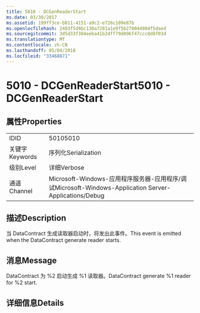 ```yaml
---
title: 5010 - DCGenReaderStart
ms.date: 03/30/2017
ms.assetid: 199ff3ce-b811-4151-a9c2-e726c109e87b
ms.openlocfilehash: 2403f5d9bc130a7281a1e9f5b278044984f5daed
ms.sourcegitcommit: 3d5d33f384eeba41b2dff79d096f47ccc8d8f03d
ms.translationtype: MT
ms.contentlocale: zh-CN
ms.lasthandoff: 05/04/2018
ms.locfileid: "33468871"
---
```

# <a name="5010---dcgenreaderstart"></a><span data-ttu-id="7688c-102">5010 - DCGenReaderStart</span><span class="sxs-lookup"><span data-stu-id="7688c-102">5010 - DCGenReaderStart</span></span>
## <a name="properties"></a><span data-ttu-id="7688c-103">属性</span><span class="sxs-lookup"><span data-stu-id="7688c-103">Properties</span></span>  
  
|||  
|-|-|  
|<span data-ttu-id="7688c-104">ID</span><span class="sxs-lookup"><span data-stu-id="7688c-104">ID</span></span>|<span data-ttu-id="7688c-105">5010</span><span class="sxs-lookup"><span data-stu-id="7688c-105">5010</span></span>|  
|<span data-ttu-id="7688c-106">关键字</span><span class="sxs-lookup"><span data-stu-id="7688c-106">Keywords</span></span>|<span data-ttu-id="7688c-107">序列化</span><span class="sxs-lookup"><span data-stu-id="7688c-107">Serialization</span></span>|  
|<span data-ttu-id="7688c-108">级别</span><span class="sxs-lookup"><span data-stu-id="7688c-108">Level</span></span>|<span data-ttu-id="7688c-109">详细</span><span class="sxs-lookup"><span data-stu-id="7688c-109">Verbose</span></span>|  
|<span data-ttu-id="7688c-110">通道</span><span class="sxs-lookup"><span data-stu-id="7688c-110">Channel</span></span>|<span data-ttu-id="7688c-111">Microsoft-Windows-应用程序服务器-应用程序/调试</span><span class="sxs-lookup"><span data-stu-id="7688c-111">Microsoft-Windows-Application Server-Applications/Debug</span></span>|  
  
## <a name="description"></a><span data-ttu-id="7688c-112">描述</span><span class="sxs-lookup"><span data-stu-id="7688c-112">Description</span></span>  
 <span data-ttu-id="7688c-113">当 DataContract 生成读取器启动时，将发出此事件。</span><span class="sxs-lookup"><span data-stu-id="7688c-113">This event is emitted when the DataContract generate reader starts.</span></span>  
  
## <a name="message"></a><span data-ttu-id="7688c-114">消息</span><span class="sxs-lookup"><span data-stu-id="7688c-114">Message</span></span>  
 <span data-ttu-id="7688c-115">DataContract 为 %2 启动生成 %1 读取器。</span><span class="sxs-lookup"><span data-stu-id="7688c-115">DataContract generate %1 reader for %2 start.</span></span>  
  
## <a name="details"></a><span data-ttu-id="7688c-116">详细信息</span><span class="sxs-lookup"><span data-stu-id="7688c-116">Details</span></span>
